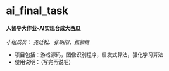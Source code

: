 # ai_final_task
#### 人智导大作业-AI实现合成大西瓜

*小组成员： 尧廷松、张朝阳、张颢继*

+ 项目包括：游戏源码，图像识别程序，启发式算法，强化学习算法
+ 使用说明：（写完再说吧）

#### 





